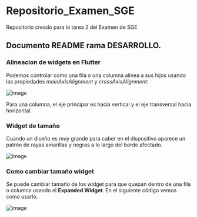 # Repositorio_Examen_SGE
Repositorio creado para la tarea 2 del Examen de SGE

## Documento README rama DESARROLLO.

### Alineacion de widgets en Flutter

Podemos controlar como una fila o una columna alinea a sus hijos usando las propiedades *mainAxisAlignment* y *crossAxisAlignment*:

![image](https://user-images.githubusercontent.com/103987304/205595252-122cfaeb-d1bf-4c00-b074-fe3af72fdfd5.png)

Para una columna, el eje principar es hacia vertical y el eje transversal hacia horizontal. 

### Widget de tamaño

Cuando un diseño es muy grande para caber en el dispositivo aparece un patrón de rayas amarillas y negras a lo largo del borde afectado. 

![image](https://user-images.githubusercontent.com/103987304/205597845-ddd58001-b2b7-45af-b56f-5a6619fc780e.png)

### Como cambiar tamaño widget

Se puede cambiar tamaño de los widget para que quepan dentro de una fila o columna usando el **Expanded Widget**. En el siguiente código vemos como usarlo.

![image](https://user-images.githubusercontent.com/103987304/205598341-64abbffd-497c-48ed-8d45-52bee7858814.png)
